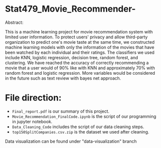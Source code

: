 # Stat479_Movie_Recommender-

Abstract:

This is a machine learning project for movie recommendation system with limited user information. To protect users' privacy and allow third-party organization to predict one's movie taste at the same time, we constructed machine learning models with only the information of the movies that have been watched by each individual and their ratings. The classifiers we used include KNN, logistic regression, decision tree, random forest, and clustering. We have reached the accuracy of correctly recommending a movie that a user would of 90% like with KNN and approximately 70% with random forest and logistic regression. More variables would be considered in the future such as text review with bayes net approach.

# File direction:

* `Final_report.pdf` is our summary of this project.
* `Movie_Recommendation_FinalCode.ipynb` is the script of our programming in jupyter notebook.
* `Data_Cleaning_Code` includes the script of our data cleaning steps.
* `top150SplitCompanies.csv.zip` is the dataset we used after cleaning.

Data visualization can be found under "data-visualization" branch
